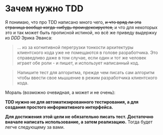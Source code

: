 # Зачем нужно TDD

Я понимаю, что про TDD написано много чего,
~~и что вряд ли эта страница вообще когда-нибудь проиндексируется,~~
и что для некоторых это и так может быть прописной истиной,
но всё же приведу выдержку из *DDD* Эрика Эванса:

> ... из за когнитивной перегрузки тонкости архитектуры клиентского кода
уже не помещаются в голове разработчика.
Это справедливо даже в том случае, если один и тот же
человек играет обе роли - и пишет, и использует написанный код.

> Напишите тест для алгоритма, прежде чем писать сам алгоритм
чтобы ввести свое мьшшение в режим разработчика клиентского кода.

Мораль (возможно очевидная, а может и не очень):

**TDD нужно не для автоматизированного тестирования,
а для создания простого информативного интерфейса.**

**Для достижения этой цели не обязательно писать тест.
Достаточно вначале написать использование, а затем реализацию.**
Тогда будет легче следующему за вами.